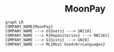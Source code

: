 <h1 align="center">MoonPay</h1>

```mermaid
graph LR
COMPANY_NAME{MoonPay}
COMPANY_NAME ---> U{Users} ---> UN[10]
COMPANY_NAME ---> R{Repositories} ---> RN[161]
COMPANY_NAME ---> G{Gists} ---> GN[0]
COMPANY_NAME ---> ML{Most Used<br>Languages}
```
